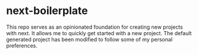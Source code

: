 # next-boilerplate

This repo serves as an opinionated foundation for creating new projects with next. It allows me to quickly get started with 
a new project. The default generated project has been modified to follow some of my personal preferences.